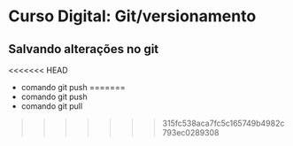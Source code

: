 # Curso Digital: Git/versionamento

## Salvando alterações no git

<<<<<<< HEAD
* comando git push
=======
* comando git push
* comando git pull
>>>>>>> 315fc538aca7fc5c165749b4982c793ec0289308
